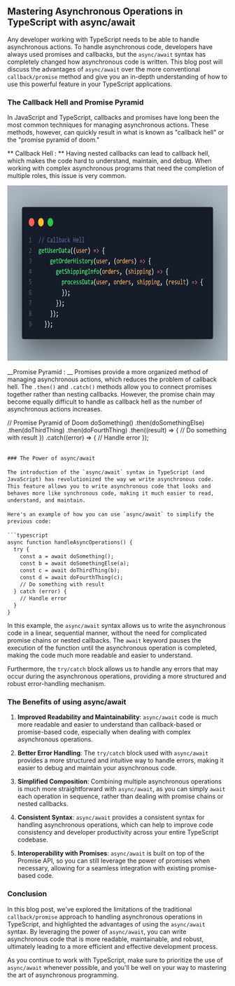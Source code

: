 ## Mastering Asynchronous Operations in TypeScript with async/await

Any developer working with TypeScript needs to be able to handle asynchronous actions. To handle asynchronous code, developers have always used promises and callbacks, but the `async/await` syntax has completely changed how asynchronous code is written. This blog post will discuss the advantages of `async/await` over the more conventional `callback/promise` method and give you an in-depth understanding of how to use this powerful feature in your TypeScript applications.

### The Callback Hell and Promise Pyramid

In JavaScript and TypeScript, callbacks and promises have long been the most common techniques for managing asynchronous actions. These methods, however, can quickly result in what is known as "callback hell" or the "promise pyramid of doom."

** Callback Hell : ** Having nested callbacks can lead to callback hell, which makes the code hard to understand, maintain, and debug. When working with complex asynchronous programs that need the completion of multiple roles, this issue is very common.
<div align="center">
<img src="./images/callBackHell.png" alt="Alt text" width="800" height="400" >
</div>

__Promise Pyramid : __ Promises provide a more organized method of managing asynchronous actions, which reduces the problem of callback hell. The `.then()` and `.catch()` methods allow you to connect promises together rather than nesting callbacks. However, the promise chain may become equally difficult to handle as callback hell as the number of asynchronous actions increases.

<!-- ```typescript
// Callback Hell
doSomething((a) => {
  doSomethingElse(a, (b) => {
    doThirdThing(b, (c) => {
      doFourthThing(c, (d) => {
        // Do something with result
      });
    });
  });
}); -->



// Promise Pyramid of Doom
doSomething()
  .then(doSomethingElse)
  .then(doThirdThing)
  .then(doFourthThing)
  .then((result) => {
    // Do something with result
  })
  .catch((error) => {
    // Handle error
  });
```

### The Power of async/await

The introduction of the `async/await` syntax in TypeScript (and JavaScript) has revolutionized the way we write asynchronous code. This feature allows you to write asynchronous code that looks and behaves more like synchronous code, making it much easier to read, understand, and maintain.

Here's an example of how you can use `async/await` to simplify the previous code:

```typescript
async function handleAsyncOperations() {
  try {
    const a = await doSomething();
    const b = await doSomethingElse(a);
    const c = await doThirdThing(b);
    const d = await doFourthThing(c);
    // Do something with result
  } catch (error) {
    // Handle error
  }
}
```

In this example, the `async/await` syntax allows us to write the asynchronous code in a linear, sequential manner, without the need for complicated promise chains or nested callbacks. The `await` keyword pauses the execution of the function until the asynchronous operation is completed, making the code much more readable and easier to understand.

Furthermore, the `try/catch` block allows us to handle any errors that may occur during the asynchronous operations, providing a more structured and robust error-handling mechanism.

### The Benefits of using async/await

1. **Improved Readability and Maintainability**: `async/await` code is much more readable and easier to understand than callback-based or promise-based code, especially when dealing with complex asynchronous operations.

2. **Better Error Handling**: The `try/catch` block used with `async/await` provides a more structured and intuitive way to handle errors, making it easier to debug and maintain your asynchronous code.

3. **Simplified Composition**: Combining multiple asynchronous operations is much more straightforward with `async/await`, as you can simply `await` each operation in sequence, rather than dealing with promise chains or nested callbacks.

4. **Consistent Syntax**: `async/await` provides a consistent syntax for handling asynchronous operations, which can help to improve code consistency and developer productivity across your entire TypeScript codebase.

5. **Interoperability with Promises**: `async/await` is built on top of the Promise API, so you can still leverage the power of promises when necessary, allowing for a seamless integration with existing promise-based code.

### Conclusion

In this blog post, we've explored the limitations of the traditional `callback/promise` approach to handling asynchronous operations in TypeScript, and highlighted the advantages of using the `async/await` syntax. By leveraging the power of `async/await`, you can write asynchronous code that is more readable, maintainable, and robust, ultimately leading to a more efficient and effective development process.

As you continue to work with TypeScript, make sure to prioritize the use of `async/await` whenever possible, and you'll be well on your way to mastering the art of asynchronous programming.